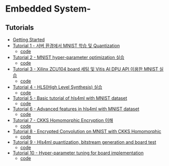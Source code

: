 # Embedded System-
## Tutorials

- [Getting Started](tutorials%2FTutorial%200%20-%20Getting%20Started.ipynb)
- [Tutorial 1 - 서버 환경에서 MNIST 학습 및 Quantization](tutorials/실험1%20서버%20SW%20MNIST%20학습_1.pdf)
  - [code](MNIST_training.ipynb)
- [Tutorial 2 - MNIST hyper-parameter optimization 실습](tutorials/실험2%20MNIST%20hyper-parameter%20optimization%20실습_1.pdf)
  - [code](Bayesian_Optimizer.ipynb)
- [Tutorial 3 - Xilinx ZCU104 board 세팅 및 Vitis AI DPU API 이용한 MNIST 실습](tutorials/실험3%20xilinx%20board%20setting%20and%20MNIST%20실습.pdf)
  - [code](Board_test.ipynb)
- [Tutorial 4 - HLS(High Level Synthesis) 실습](tutorials/실험4%20HLS(High%20Level%20Synthesis)%20실습.pdf)
  - [code]()
- [Tutorial 5 - Basic tutorial of hls4ml with MNIST dataset](tutorials/실험5%20Basic%20tutorial%20of%20hls4ml%20with%20MNIST%20dataset.pdf)
  - [code]()
- [Tutorial 6 - Advanced features in hls4ml with MNIST dataset](tutorials/실험6%20Advanced%20features%20in%20hls4ml%20with%20MNIST%20dataset.pdf)
  - [code]()
- [Tutorial 7 - CKKS Homomorphic Encryption 이해](tutorials/실험7%20CKKS%20Homomorphic%20Encryption%20이해.pdf)
  - [code]()
- [Tutorial 8 - Encrypted Convolution on MNIST with CKKS Homomorphic](tutorials/실험8%20Encrypted%20Convolution%20on%20MNIST%20with%20CKKS%20Homomorphic%20.pdf)
  - [code]()
- [Tutorial 9 - Hls4ml quantization, bitstream generation and board test](tutorials/실험9%20hls4ml%20quantization%2C%20bitstream%20generation%20and%20board%20test.pdf)
  - [code]()
- [Tutorial 10 - Hyper-parameter tuning for board implementation](tutorials/실험10%20Hyper-parameter%20tuning%20for%20board%20implementation.pdf)
  - [code]()
